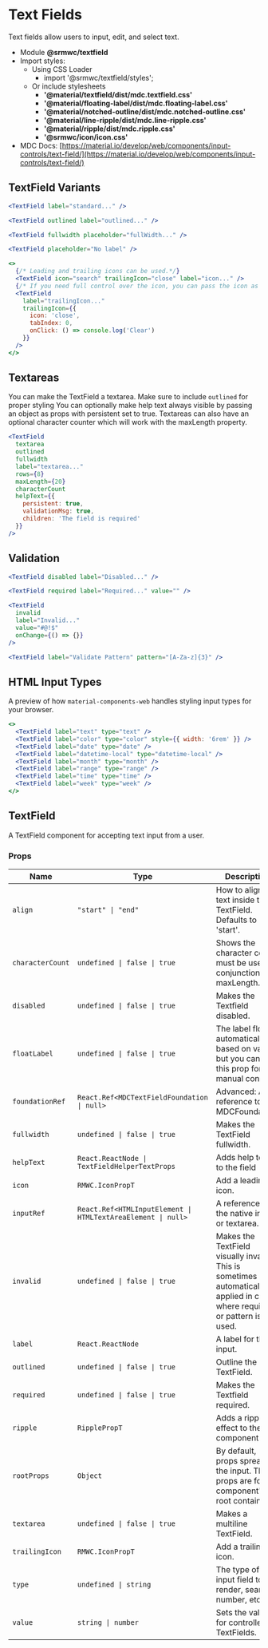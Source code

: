 # Text Fields

Text fields allow users to input, edit, and select text.

- Module **@srmwc/textfield**
- Import styles:
  - Using CSS Loader
    - import '@srmwc/textfield/styles';
  - Or include stylesheets
    - **'@material/textfield/dist/mdc.textfield.css'**
    - **'@material/floating-label/dist/mdc.floating-label.css'**
    - **'@material/notched-outline/dist/mdc.notched-outline.css'**
    - **'@material/line-ripple/dist/mdc.line-ripple.css'**
    - **'@material/ripple/dist/mdc.ripple.css'**
    - **'@srmwc/icon/icon.css'**
- MDC Docs: [https://material.io/develop/web/components/input-controls/text-field/](https://material.io/develop/web/components/input-controls/text-field/)

## TextField Variants

```jsx
<TextField label="standard..." />
```

```jsx
<TextField outlined label="outlined..." />
```

```jsx
<TextField fullwidth placeholder="fullWidth..." />
```

```jsx
<TextField placeholder="No label" />
```

```jsx
<>
  {/* Leading and trailing icons can be used.*/}
  <TextField icon="search" trailingIcon="close" label="icon..." />
  {/* If you need full control over the icon, you can pass the icon as options with your own props. Dont forget the TabIndex to make it clickable*/}
  <TextField
    label="trailingIcon..."
    trailingIcon={{
      icon: 'close',
      tabIndex: 0,
      onClick: () => console.log('Clear')
    }}
  />
</>
```

## Textareas

You can make the TextField a textarea. Make sure to include `outlined` for proper styling You can optionally make help text always visible by passing an object as props with persistent set to true. Textareas can also have an optional character counter which will work with the maxLength property.

```jsx
<TextField
  textarea
  outlined
  fullwidth
  label="textarea..."
  rows={8}
  maxLength={20}
  characterCount
  helpText={{
    persistent: true,
    validationMsg: true,
    children: 'The field is required'
  }}
/>
```

## Validation

```jsx
<TextField disabled label="Disabled..." />
```

```jsx
<TextField required label="Required..." value="" />
```

```jsx
<TextField
  invalid
  label="Invalid..."
  value="#@!$"
  onChange={() => {}}
/>
```

```jsx
<TextField label="Validate Pattern" pattern="[A-Za-z]{3}" />
```

## HTML Input Types

A preview of how `material-components-web` handles styling input types for your browser.

```jsx
<>
  <TextField label="text" type="text" />
  <TextField label="color" type="color" style={{ width: '6rem' }} />
  <TextField label="date" type="date" />
  <TextField label="datetime-local" type="datetime-local" />
  <TextField label="month" type="month" />
  <TextField label="range" type="range" />
  <TextField label="time" type="time" />
  <TextField label="week" type="week" />
</>
```

## TextField
A TextField component for accepting text input from a user.

### Props

| Name | Type | Description |
|------|------|-------------|
| `align` | `"start" \| "end"` | How to align the text inside the TextField. Defaults to 'start'. |
| `characterCount` | `undefined \| false \| true` | Shows the character count, must be used in conjunction with maxLength. |
| `disabled` | `undefined \| false \| true` | Makes the Textfield disabled. |
| `floatLabel` | `undefined \| false \| true` | The label floats automatically based on value, but you can use this prop for manual control. |
| `foundationRef` | `React.Ref<MDCTextFieldFoundation \| null>` | Advanced: A reference to the MDCFoundation. |
| `fullwidth` | `undefined \| false \| true` | Makes the TextField fullwidth. |
| `helpText` | `React.ReactNode \| TextFieldHelperTextProps` | Adds help text to the field |
| `icon` | `RMWC.IconPropT` | Add a leading icon. |
| `inputRef` | `React.Ref<HTMLInputElement \| HTMLTextAreaElement \| null>` | A reference to the native input or textarea. |
| `invalid` | `undefined \| false \| true` | Makes the TextField visually invalid. This is sometimes automatically applied in cases where required or pattern is used. |
| `label` | `React.ReactNode` | A label for the input. |
| `outlined` | `undefined \| false \| true` | Outline the TextField. |
| `required` | `undefined \| false \| true` | Makes the Textfield required. |
| `ripple` | `RipplePropT` | Adds a ripple effect to the component |
| `rootProps` | `Object` | By default, props spread to the input. These props are for the component's root container. |
| `textarea` | `undefined \| false \| true` | Makes a multiline TextField. |
| `trailingIcon` | `RMWC.IconPropT` | Add a trailing icon. |
| `type` | `undefined \| string` | The type of input field to render, search, number, etc |
| `value` | `string \| number` | Sets the value for controlled TextFields. |


